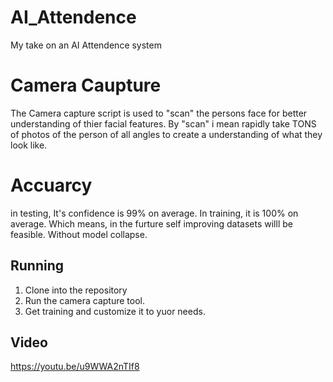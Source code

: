 # AI_Attendence
My take on an AI Attendence system

# Camera Caupture
The Camera capture script is used to "scan" the persons face for better understanding of thier facial features.
By "scan" i mean rapidly take TONS of photos of the person of all angles to create a understanding of what they look like.

# Accuarcy
in testing, It's confidence is 99% on average. In training, it is 100% on average. Which means, in the furture self improving datasets willl be feasible. Without model collapse.

## Running
1. Clone into the repository
2. Run the camera capture tool.
3. Get training and customize it to yuor needs.

## Video
https://youtu.be/u9WWA2nTIf8
